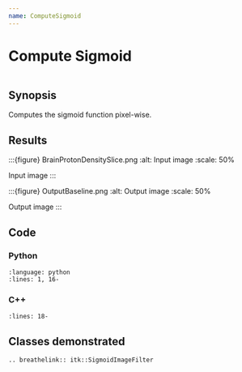 ```yaml
---
name: ComputeSigmoid
---
```


# Compute Sigmoid

```{index} single: SigmoidImageFilter
```

## Synopsis

Computes the sigmoid function pixel-wise.

## Results

:::{figure} BrainProtonDensitySlice.png
:alt: Input image
:scale: 50%

Input image
:::

:::{figure} OutputBaseline.png
:alt: Output image
:scale: 50%

Output image
:::

## Code

### Python

```{literalinclude} Code.py
:language: python
:lines: 1, 16-
```

### C++

```{literalinclude} Code.cxx
:lines: 18-
```

## Classes demonstrated

```{eval-rst}
.. breathelink:: itk::SigmoidImageFilter
```
